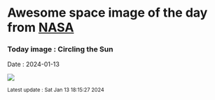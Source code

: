 
# Awesome space image of the day from [NASA](https://api.nasa.gov/)

### Today image : Circling the Sun
Date : 2024-01-13

![](https://apod.nasa.gov/apod/image/2401/22halo_Zboran1115.jpg)

<small>Latest update : Sat Jan 13 18:15:27 2024</small>
        